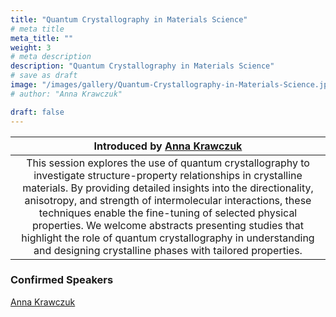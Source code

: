 ```yaml
---
title: "Quantum Crystallography in Materials Science"
# meta title
meta_title: ""
weight: 3
# meta description
description: "Quantum Crystallography in Materials Science"
# save as draft
image: "/images/gallery/Quantum-Crystallography-in-Materials-Science.jpeg"
# author: "Anna Krawczuk"

draft: false
---
```


|Introduced by [Anna Krawczuk](/authors/anna-krawczuk)|
|:-----------:|
|This session explores the use of quantum crystallography to investigate structure-property relationships in crystalline materials. By providing detailed insights into the directionality, anisotropy, and strength of intermolecular interactions, these techniques enable the fine-tuning of selected physical properties. We welcome abstracts presenting studies that highlight the role of quantum crystallography in understanding and designing crystalline phases with tailored properties.|

### Confirmed Speakers
[Anna Krawczuk](/authors/anna-krawczuk)